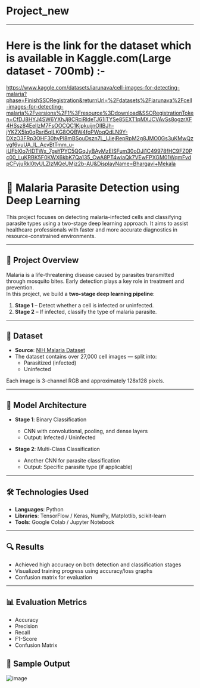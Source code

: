 # Project_new

---


# Here is the link for the dataset which is available in Kaggle.com(Large dataset - 700mb) :-

https://www.kaggle.com/datasets/iarunava/cell-images-for-detecting-malaria?phase=FinishSSORegistration&returnUrl=%2Fdatasets%2Fiarunava%2Fcell-images-for-detecting-malaria%2Fversions%2F1%3Fresource%3Ddownload&SSORegistrationToken=CfDJ8HYJ4SW6YXhJj8CRciRldeTJ61iTYSe85EXT1pMXJCVAvSs8ogzrXF4HSsz84EelIzM7FsOOCQC1KjpkuijnOIIBJh-jYKZX5Iq0qRsri5qILKG8OQBW4foPWoqQdLN9Y-DXzO3FRp3OHF30hyPl8mBSouDszn7L_IJiejRepRpM2g8JMO0Gs3uKMwQzvgf6vuUA_lL_AcvBtTmm_u-iUFbXlo7rIDTWx_7geYPYC5QGqJyBAyMzEISFum30oDJi1C49978fHC9FZ0Pc00_LuKRBK5F0KWX6kbK7Qa135_CwA8PT4wiaQk7VEwFPXGM01WqmFvdpCFyjuRkl0tyULZIzMQeUMjz2b-AU&DisplayName=Bhargavi+Mekala



# 🦠 Malaria Parasite Detection using Deep Learning

This project focuses on detecting malaria-infected cells and classifying parasite types using a two-stage deep learning approach. It aims to assist healthcare professionals with faster and more accurate diagnostics in resource-constrained environments.

---

## 📌 Project Overview

Malaria is a life-threatening disease caused by parasites transmitted through mosquito bites. Early detection plays a key role in treatment and prevention.  
In this project, we build a **two-stage deep learning pipeline**:

1. **Stage 1** – Detect whether a cell is infected or uninfected.  
2. **Stage 2** – If infected, classify the type of malaria parasite.

---

## 📁 Dataset

- **Source**: [NIH Malaria Dataset](https://lhncbc.nlm.nih.gov/LHC-publications/pubs/MalariaDatasets.html)  
- The dataset contains over 27,000 cell images — split into:
  - Parasitized (infected)
  - Uninfected

Each image is 3-channel RGB and approximately 128x128 pixels.

---

## 🧠 Model Architecture

- **Stage 1**: Binary Classification  
  - CNN with convolutional, pooling, and dense layers  
  - Output: Infected / Uninfected

- **Stage 2**: Multi-Class Classification  
  - Another CNN for parasite classification  
  - Output: Specific parasite type (if applicable)

---

## 🛠️ Technologies Used

- **Languages**: Python  
- **Libraries**: TensorFlow / Keras, NumPy, Matplotlib, scikit-learn  
- **Tools**: Google Colab / Jupyter Notebook  

---

## 🔍 Results

- Achieved high accuracy on both detection and classification stages  
- Visualized training progress using accuracy/loss graphs  
- Confusion matrix for evaluation

---

## 📊 Evaluation Metrics

- Accuracy  
- Precision  
- Recall  
- F1-Score  
- Confusion Matrix


## 📸 Sample Output
![image](https://github.com/user-attachments/assets/75817456-913c-43cc-90ca-9e655008d0f4)
